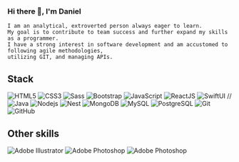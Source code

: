 ### Hi there 👋, I'm Daniel
```
I am an analytical, extroverted person always eager to learn.
My goal is to contribute to team success and further expand my skills as a programmer.
I have a strong interest in software development and am accustomed to following agile methodologies,
utilizing GIT, and managing APIs.
```

## Stack

![HTML5](https://img.shields.io/badge/-HTML5-%23E44D27?style=flat-square&logo=html5&logoColor=ffffff)
![CSS3](https://img.shields.io/badge/-CSS3-%231572B6?style=flat-square&logo=css3)
![Sass](https://img.shields.io/badge/-Sass-%23CC6699?style=flat-square&logo=sass&logoColor=ffffff)
![Bootstrap](https://img.shields.io/badge/-Bootstrap-563D7C?style=flat-square&logo=Bootstrap&color=FFFFFF)
![JavaScript](https://img.shields.io/badge/-JavaScript-%23F7DF1C?style=flat-square&logo=javascript&logoColor=9b9b9b&labelColor=%23F7DF1C&color=%23FFCE5A)
![ReactJS](https://img.shields.io/badge/-ReactJS-%23282C34?style=flat-square&logo=react)
![SwiftUI](https://img.shields.io/badge/-Swift-51D1F6?style=flat-square&logo=Swift&logoColor=%23ffffff)
//![Java](https://img.shields.io/badge/-Java-51D1F6?style=flat-square&logo=Java&logoColor=%23ffffff)
![Nodejs](https://img.shields.io/badge/-Nodejs-339933?style=flat-square&logo=Node.js&logoColor=ffffff)
![Nest](https://img.shields.io/badge/-Nest-000000?style=flat-square&logo=NestJS&logoColor=E0234E)
![MongoDB](https://img.shields.io/badge/-Mongodb-563D7C?style=flat-square&logo=Mongodb)
![MySQL](https://img.shields.io/badge/-MySQL-4479A1?style=flat-square&logo=MySQL&logoColor=FFFFFF)
![PostgreSQL](https://img.shields.io/badge/-PostgreSQL-4169E1?style=flat-square&logo=PostgreSQL&logoColor=FFFFFF)
![Git](https://img.shields.io/badge/-Git-%23F05032?style=flat-square&logo=git&logoColor=%23ffffff)
![GitHub](https://img.shields.io/badge/-GitHub-181717?style=flat-square&logo=github)

## Other skills

![Adobe Illustrator](https://img.shields.io/badge/-Illustrator-FF9A00?style=flat-square&logo=adobeillustrator&logoColor=FFFFFF)
![Adobe Photoshop](https://img.shields.io/badge/-Photoshop-31A8FF?style=flat-square&logo=adobephotoshop&logoColor=FFFFFF)
![Adobe Photoshop](https://img.shields.io/badge/-InDesign-FF3366?style=flat-square&logo=adobeindesign&logoColor=FFFFFF)
<!--
**Danielbzg/Danielbzg** is a ✨ _special_ ✨ repository because its `README.md` (this file) appears on your GitHub profile.

Here are some ideas to get you started:

- 🔭 I’m currently working on ...
- 🌱 I’m currently learning ...
- 👯 I’m looking to collaborate on ...
- 🤔 I’m looking for help with ...
- 💬 Ask me about ...
- 📫 How to reach me: ...
- 😄 Pronouns: ...
- ⚡ Fun fact: ...
-->
